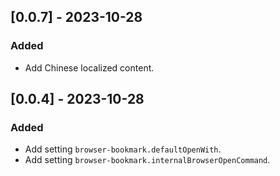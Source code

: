 ## [0.0.7] - 2023-10-28

### Added

- Add Chinese localized content.

## [0.0.4] - 2023-10-28

### Added

- Add setting `browser-bookmark.defaultOpenWith`.
- Add setting `browser-bookmark.internalBrowserOpenCommand`.